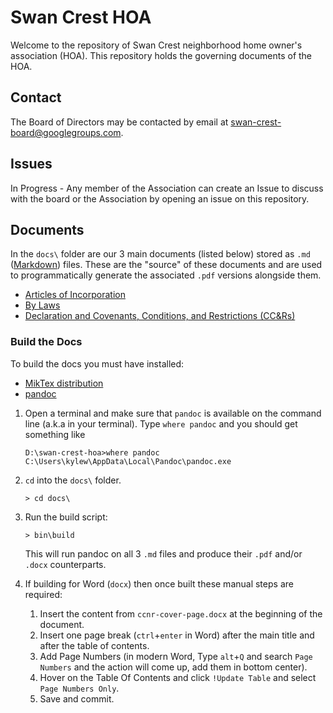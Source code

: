 # Swan Crest HOA

Welcome to the repository of Swan Crest neighborhood home owner's association (HOA). This repository holds the governing documents of the HOA.

## Contact
The Board of Directors may be contacted by email at swan-crest-board@googlegroups.com.

## Issues
In Progress - Any member of the Association can create an Issue to discuss with the board or the Association by opening an issue on this repository.

## Documents
In the `docs\` folder are our 3 main documents (listed below) stored as `.md` ([Markdown](https://www.markdownguide.org/getting-started/)) files. These are the "source" of these documents and are used to programmatically generate the associated `.pdf` versions alongside them.

* [Articles of Incorporation](docs/articles_of_incorporation.md)
* [By Laws](./docs/bylaws.md)
* [Declaration and Covenants, Conditions, and Restrictions (CC&Rs)](docs/ccnr.md)

### Build the Docs
To build the docs you must have installed:
* [MikTex distribution](https://miktex.org/download)
* [pandoc](https://pandoc.org/installing.html)

1. Open a terminal and make sure that `pandoc` is available on the command line (a.k.a in your terminal).
   Type `where pandoc` and you should get something like
   ```
   D:\swan-crest-hoa>where pandoc
   C:\Users\kylew\AppData\Local\Pandoc\pandoc.exe
   ```

2. `cd` into the `docs\` folder.
   ```
   > cd docs\
   ```

3. Run the build script:
   ```
   > bin\build
   ```
   This will run pandoc on all 3 `.md` files and produce their `.pdf` and/or `.docx` counterparts.

4. If building for Word (`docx`) then once built these manual steps are required:
   1. Insert the content from `ccnr-cover-page.docx` at the beginning of the document.
   2. Insert one page break (`ctrl`+`enter` in Word) after the main title and after the table of contents.
   3. Add Page Numbers (in modern Word, Type `alt`+`Q` and search `Page Numbers` and the action will come up, add them  in bottom center).
   4. Hover on the Table Of Contents and click `!Update Table` and select `Page Numbers Only`.
   5. Save and commit.
